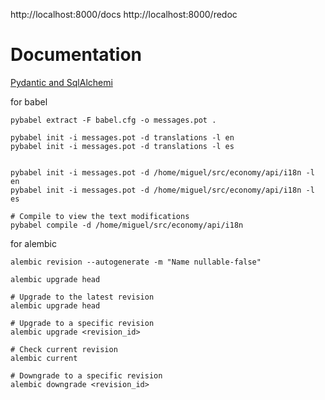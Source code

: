 http://localhost:8000/docs
http://localhost:8000/redoc

# Documentation

[Pydantic and SqlAlchemi](https://medium.com/@melthaw/using-pydantic-for-data-validation-with-sqlalchemy-b15e4497cfb4)

for babel

```
pybabel extract -F babel.cfg -o messages.pot .

pybabel init -i messages.pot -d translations -l en
pybabel init -i messages.pot -d translations -l es


pybabel init -i messages.pot -d /home/miguel/src/economy/api/i18n -l en
pybabel init -i messages.pot -d /home/miguel/src/economy/api/i18n -l es

# Compile to view the text modifications
pybabel compile -d /home/miguel/src/economy/api/i18n

```

for alembic

 ```
 alembic revision --autogenerate -m "Name nullable-false" 

 alembic upgrade head

 # Upgrade to the latest revision
alembic upgrade head

# Upgrade to a specific revision
alembic upgrade <revision_id>

# Check current revision
alembic current

# Downgrade to a specific revision
alembic downgrade <revision_id>
